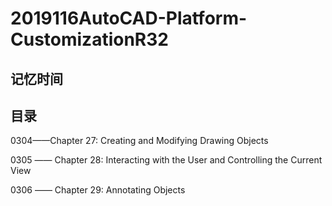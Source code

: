 # 2019116AutoCAD-Platform-CustomizationR32

## 记忆时间

## 目录

0304——Chapter 27: Creating and Modifying Drawing Objects

0305 —— Chapter 28: Interacting with the User and Controlling the Current View

0306 —— Chapter 29: Annotating Objects



